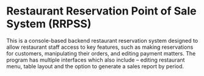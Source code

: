# Restaurant Reservation Point of Sale System (RRPSS)


This is a console-based backend restaurant reservation system designed to allow restaurant staff access to key features, such as making reservations for customers, manipulating their orders, and editing payment matters. The program has multiple interfaces which also include – editing restaurant menu, table layout and the option to generate a sales report by period. 
